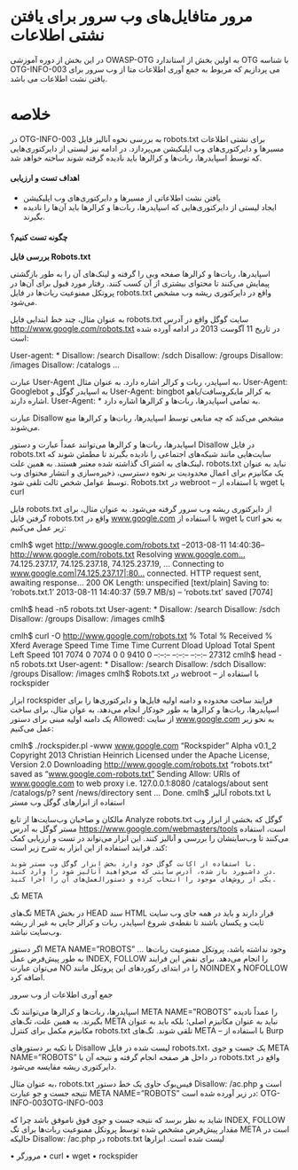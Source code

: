 
# مرور متافایل‌های وب سرور برای یافتن نشتی اطلاعات

در این بخش از دوره آموزشی OWASP-OTG به اولین بخش از استاندارد OTG با شناسه OTG-INFO-003 می پردازیم که مربوط به جمع آوری اطلاعات متا از وب سرور برای یافتن نشت اطلاعات می باشد.

# خلاصه

در OTG-INFO-003 به بررسی نحوه آنالیز فایل robots.txt برای نشتی اطلاعات مسیرها و دایرکتوری‌های وب اپلیکیشن می‌پردازد. در ادامه نیز لیستی از دایرکتوری‌هایی که توسط اسپایدرها، ربات‌ها و کرالرها باید نادیده گرفته شوند ساخته خواهد شد.

#### اهداف تست و ارزیابی

* یافتن نشت اطلاعاتی از مسیرها و دایرکتوری‌های وب اپلیکیشن
* ایجاد لیستی از دایرکتوری‌هایی که اسپایدرها، ربات‌ها و کرالرها باید آن‌ها را نادیده بگیرند.

#### چگونه تست کنیم؟

**بررسی فایل Robots.txt**

اسپایدرها، ربات‌ها و کرالرها صفحه وبی را گرفته و لینک‌های آن را به طور بازگشتی پیمایش می‌کنند تا محتوای بیشتری از آن کسب کنند. رفتار مورد قبول برای آن‌ها در پروتکل ممنوعیت ربات‌ها در فایل robots.txt واقع در دایرکتوری ریشه وب مشخص می‌شود.

به عنوان مثال، چند خط ابتدایی فایل robots.txt سایت گوگل واقع در آدرس http://www.google.com/robots.txt در تاریخ 11 آگوست 2013 در ادامه آورده شده است:

User-agent: *
Disallow: /search
Disallow: /sdch
Disallow: /groups
Disallow: /images
Disallow: /catalogs
…

عبارت User-Agent به اسپایدر، ربات و کرالر اشاره دارد. به عنوان مثال، User-Agent: Googlebot به اسپایدر گوگل و User-Agent: bingbot به کرالر مایکروسافت/یاهو اشاره دارند. User-Agent: * به تمامی اسپایدرها، ربات‌ها و کرالرها اشاره دارد.

عبارت Disallow مشخص می‌کند که چه منابعی توسط اسپایدرها، ربات‌ها و کرالرها منع می‌شوند.

اسپایدرها، ربات‌ها و کرالرها می‌توانند عمداً عبارت و دستور Disallow در فایل robots.txt سایت‌هایی مانند شبکه‌های اجتماعی را نادیده بگیرند تا مطمئن شوند که لینک‌های به اشتراک گذاشته شده معتبر هستند. به همین علت، robots.txt نباید به عنوان یک مکانیزم برای اعمال محدودیت بر نحوه دسترسی، ذخیره‌سازی و انتشار محتوای وب توسط عوامل شخص ثالث تلقی شود.
Robots.txt در webroot – با استفاده از wget یا curl

فایل robots.txt از دایرکتوری ریشه وب سرور گرفته می‌شود. به عنوان مثال، برای گرفتن فایل robots.txt واقع در www.google.com با استفاده از wget یا curl به نحو زیر عمل می‌کنیم:

cmlh$ wget http://www.google.com/robots.txt
–2013-08-11 14:40:36– http://www.google.com/robots.txt
Resolving www.google.com… 74.125.237.17, 74.125.237.18, 74.125.237.19, …
Connecting to www.google.com|74.125.237.17|:80… connected.
HTTP request sent, awaiting response… 200 OK
Length: unspecified [text/plain]
Saving to: ‘robots.txt.1’
2013-08-11 14:40:37 (59.7 MB/s) – ‘robots.txt’ saved [7074]

cmlh$ head -n5 robots.txt
User-agent: *
Disallow: /search
Disallow: /sdch
Disallow: /groups
Disallow: /images
cmlh$

cmlh$ curl -O http://www.google.com/robots.txt
% Total % Received % Xferd Average Speed Time Time Time Current
Dload Upload Total Spent Left Speed
101 7074 0 7074 0 0 9410 0 –:–:– –:–:– –:–:– 27312
cmlh$ head -n5 robots.txt
User-agent: *
Disallow: /search
Disallow: /sdch
Disallow: /groups
Disallow: /images
cmlh$
Robots.txt در webroot – با استفاده از rockspider

ابزار rockspider فرایند ساخت محدوده و دامنه اولیه فایل‌ها و دایرکتوری‌ها را برای اسپایدرها، ربات‌ها و کرالرها به طور خودکار انجام می‌دهد. به عوان مثال، برای ساخت یک دامنه اولیه مبنی برای دستور Allowed: از سایت www.google.com به نحو زیر عمل می‌کنیم:

cmlh$ ./rockspider.pl -www www.google.com
“Rockspider” Alpha v0.1_2
Copyright 2013 Christian Heinrich
Licensed under the Apache License, Version 2.0
Downloading http://www.google.com/robots.txt
“robots.txt” saved as “www.google.com-robots.txt”
Sending Allow: URIs of www.google.com to web proxy i.e. 127.0.0.1:8080
/catalogs/about sent
/catalogs/p? sent
/news/directory sent
…
Done.
cmlh$
آنالیز robots.txt با استفاده از ابزارهای گوگل وب مستر

مالکان و صاحبان وب‌سایت‌ها از تابع Analyze robots.txt گوگل که بخشی از ابزار وب مستر گوگل به آدرس https://www.google.com/webmasters/tools است، استفاده می‌کنند تا وب‌سایتشان را بررسی و آنالیز کنند. این ابزار می‌تواند در تست و ارزیابی کمک کند. فرایند استفاده از این ابزار به شرح زیر است:

    با استفاده از اکانت گوگل خود وارد بخش ابزار گوگل وب مستر شوید.
    در داشبورد باز شده، آدرس سایتی که می‌خواهید آنالیز شود را وارد کنید.
    یکی از روش‌های موجود را انتخاب کرده و دستورالعمل‌های آن را اجرا کنید. 

تگ META

تگ‌های META در بخش HEAD سند HTML قرار دارند و باید در همه جای وب سایت ثابت و یکسان باشند تا نقطه‌ی شروع اسپایدر، ربات و کرالر جایی به غیر از ریشه وب‌سایت نباشد.

اگر دستور META NAME=”ROBOTS” … وجود نداشته باشد، پروتکل ممنوعیت ربات‌ها به طور پیش‌فرض عمل INDEX, FOLLOW را انجام می‌دهد. برای نقض این فرایند می‌توان عبارت NO را در ابتدای رکوردهای این پروتکل مانند NOINDEX و NOFOLLOW اضافه کرد.

جمع آوری اطلاعات از وب سرور

اسپایدرها، ربات‌ها و کرالرها می‌توانند تگ META NAME=”ROBOTS” را عمداً نادیده بگیرند. به همین علت، تگ‌های META نباید به عنوان مکانیزم اصلی؛ بلکه باید به عنوان مکانیزم مکمل برای کنترل robots.txt تلقی شوند.
تگ‌های META – با استفاده از Burp

با تکیه بر دستورهای Disallow لیست شده در فایل robots.txt، یک جست و جوی META NAME=”ROBOTS” در داخل هر صفحه انجام گرفته و نتیجه آن با robots.txt واقع در دایرکتوری ریشه مقایسه می‌شود.

به عنوان مثال، robots.txt فیس‌بوک حاوی یک خط دستور Disallow: /ac.php است و نتیجه جست و جو عبارت META NAME=”ROBOTS” در زیر آورده شده است:
OTG-INFO-003OTG-INFO-003

شاید به نظر برسد که نتیجه جست و جوی فوق ناموفق باشد چرا که INDEX, FOLLOW مقدار پیش‌فرض مشخص شده توسط پروتکل ممنوعیت ربات‌ها برای تگ META است در حالیکه Disallow: /ac.php در robots.txt لیست شده است.
ابزارها

• مرورگر
• curl
• wget
• rockspider
